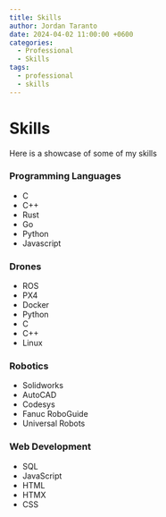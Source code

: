 ```yaml
---
title: Skills
author: Jordan Taranto
date: 2024-04-02 11:00:00 +0600
categories:
  - Professional
  - Skills
tags:
  - professional
  - skills
---
```

# Skills
Here is a showcase of some of my skills

### Programming Languages
- C 
- C++
- Rust
- Go
- Python
- Javascript

### Drones
- ROS
- PX4
- Docker
- Python
- C
- C++
- Linux

### Robotics
- Solidworks
- AutoCAD
- Codesys
- Fanuc RoboGuide
- Universal Robots

### Web Development 
- SQL
- JavaScript
- HTML
- HTMX
- CSS

